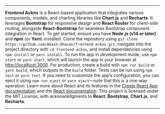 
---

**Frontend Acknx** is a React-based application that integrates various components, modals, and charting libraries like **Chart.js** and **Recharts**. It leverages **Bootstrap** for responsive design and **React Router** for client-side routing, alongside **React-Bootstrap** for seamless Bootstrap component integration in React. To get started, ensure you have **Node.js (v14 or later)** and **npm** (or **Yarn**) installed. Clone the repository using `git clone https://github.com/Akash-Dhavan/frontend-acknx.git`, navigate into the project directory with `cd frontend-acknx`, and install dependencies using `npm install` or `yarn install`. To run the app in development mode, use `npm start` or `yarn start`, which will launch the app in your browser at [http://localhost:3000](http://localhost:3000). For production, create a build with `npm run build` or `yarn build`, which outputs to the `build` folder. Tests can be run using `npm test` or `yarn test`. If you need to customize the app’s configuration, you can eject it using `npm run eject` or `yarn eject`—note that this is a one-way operation. Learn more about React and its features in the [Create React App documentation](https://facebook.github.io/create-react-app/docs/getting-started) and the [React documentation](https://reactjs.org/). This project is licensed under the MIT License, with acknowledgments to **React**, **Bootstrap**, **Chart.js**, and **Recharts**.

--- 
